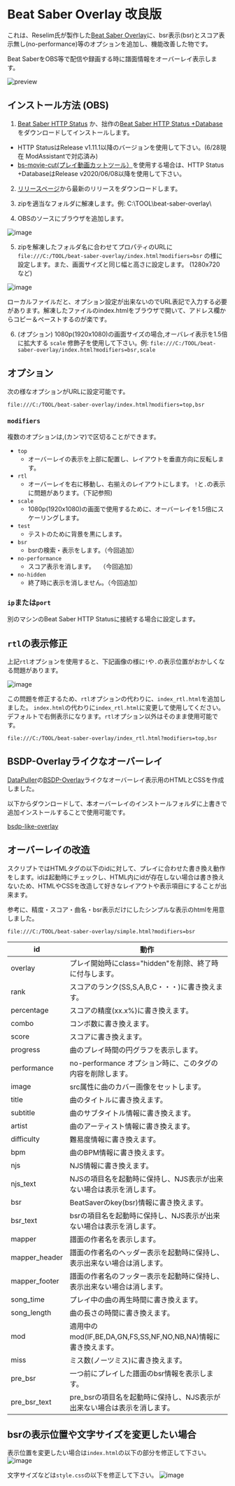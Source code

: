 # Beat Saber Overlay 改良版

これは、Reselim氏が製作した[Beat Saber Overlay](https://github.com/Reselim/beat-saber-overlay)に、bsr表示(bsr)とスコア表示無し(no-performance)等のオプションを追加し、機能改善した物です。

Beat SaberをOBS等で配信や録画する時に譜面情報をオーバーレイ表示します。

![preview](https://rynan4818.github.io/beatsaber-overlay-bsr-image.png)

## インストール方法 (OBS)

1. [Beat Saber HTTP Status](https://github.com/opl-/beatsaber-http-status) か、拙作の[Beat Saber HTTP Status +Database](https://github.com/rynan4818/beatsaber-http-status-db)をダウンロードしてインストールします。

- HTTP StatusはRelease v1.11.1以降のバージョンを使用して下さい。(6/28現在 ModAssistantで対応済み)
- [bs-movie-cut(プレイ動画カットツール）](https://github.com/rynan4818/bs-movie-cut)を使用する場合は、HTTP Status +DatabaseはRelease v2020/06/08以降を使用して下さい。

2. [リリースページ](https://github.com/rynan4818/beat-saber-overlay/releases)から最新のリリースをダウンロードします。

3. zipを適当なフォルダに解凍します。例: C:\TOOL\beat-saber-overlay\

4. OBSのソースにブラウザを追加します。

![image](https://rynan4818.github.io/beatsaber-overlay-noscore-obs-setting1.png)

5. zipを解凍したフォルダ名に合わせてプロパティのURLに `file:///C:/TOOL/beat-saber-overlay/index.html?modifiers=bsr` の様に設定します。また、画面サイズと同じ幅と高さに設定します。 (1280x720 など)

![image](https://rynan4818.github.io/beatsaber-overlay-bsr-obs-setting.png)

ローカルファイルだと、オプション設定が出来ないのでURL表記で入力する必要があります。解凍したファイルのindex.htmlをブラウザで開いて、アドレス欄からコピー＆ペーストするのが楽です。

6. (オプション) 1080p(1920x1080)の画面サイズの場合,オーバレイ表示を1.5倍に拡大する `scale` 修飾子を使用して下さい。例: `file:///C:/TOOL/beat-saber-overlay/index.html?modifiers=bsr,scale`

## オプション

次の様なオプションがURLに設定可能です。

```
file:///C:/TOOL/beat-saber-overlay/index.html?modifiers=top,bsr
```

### `modifiers`

複数のオプションは,(カンマ)で区切ることができます。

- `top`
	* オーバーレイの表示を上部に配置し、レイアウトを垂直方向に反転します。
- `rtl`
	* オーバーレイを右に移動し、右揃えのレイアウトにします。	`!`と`.`の表示に問題があります。（下記参照)
- `scale`
	* 1080p(1920x1080)の画面で使用するために、オーバーレイを1.5倍にスケーリングします。
- `test`
	* テストのために背景を黒にします。
- `bsr`
	* bsrの検索・表示をします。（今回追加）
- `no-performance`
	* スコア表示を消します。　 （今回追加）
- `no-hidden`
	* 終了時に表示を消しません。（今回追加）

### `ip`または`port`

別のマシンのBeat Saber HTTP Statusに接続する場合に設定します。

## `rtl`の表示修正

上記`rtl`オプションを使用すると、下記画像の様に`!`や`.`の表示位置がおかしくなる問題があります。

![image](https://github.com/rynan4818/rynan4818.github.io/blob/master/beatsaber-overlay-rtl2.png?raw=true)

この問題を修正するため、`rtl`オプションの代わりに、`index_rtl.html`を追加しました。
`index.html`の代わりに`index_rtl.html`に変更して使用してください。
デフォルトで右側表示になります。`rtl`オプション以外はそのまま使用可能です。

```
file:///C:/TOOL/beat-saber-overlay/index_rtl.html?modifiers=top,bsr
```
## BSDP-Overlayライクなオーバーレイ
[DataPuller](https://github.com/kOFReadie/BSDataPuller)の[BSDP-Overlay](https://github.com/kOFReadie/BSDP-Overlay)ライクなオーバーレイ表示用のHTMLとCSSを作成しました。

以下からダウンロードして、本オーバーレイのインストールフォルダに上書きで追加インストールすることで使用可能です。

[bsdp-like-overlay](https://github.com/rynan4818/bsdp-like-overlay)

## オーバーレイの改造
スクリプトではHTMLタグの以下のidに対して、プレイに合わせた書き換え動作をします。idは起動時にチェックし、HTML内にidが存在しない場合は書き換えないため、HTMLやCSSを改造して好きなレイアウトや表示項目にすることが出来ます。

参考に、精度・スコア・曲名・bsr表示だけにしたシンプルな表示のhtmlを用意しました。
```
file:///C:/TOOL/beat-saber-overlay/simple.html?modifiers=bsr
```

| id | 動作 |
----|----
| overlay | プレイ開始時にclass="hidden"を削除、終了時に付与します。 |
| rank | スコアのランク(SS,S,A,B,C・・・)に書き換えます。 |
| percentage | スコアの精度(xx.x%)に書き換えます。 |
| combo | コンボ数に書き換えます。 |
| score | スコアに書き換えます。 |
| progress | 曲のプレイ時間の円グラフを表示します。 |
| performance | no-performance オプション時に、このタグの内容を削除します。 |
| image | src属性に曲のカバー画像をセットします。 |
| title | 曲のタイトルに書き換えます。 |
| subtitle | 曲のサブタイトル情報に書き換えます。 |
| artist | 曲のアーティスト情報に書き換えます。 |
| difficulty | 難易度情報に書き換えます。 |
| bpm | 曲のBPM情報に書き換えます。 |
| njs | NJS情報に書き換えます。 |
| njs_text | NJSの項目名を起動時に保持し、NJS表示が出来ない場合は表示を消します。 |
| bsr | BeatSaverのkey(bsr)情報に書き換えます。 |
| bsr_text | bsrの項目名を起動時に保持し、NJS表示が出来ない場合は表示を消します。 |
| mapper | 譜面の作者名を表示します。 |
| mapper_header | 譜面の作者名のヘッダー表示を起動時に保持し、表示出来ない場合は消します。 |
| mapper_footer | 譜面の作者名のフッター表示を起動時に保持し、表示出来ない場合は消します。 |
| song_time | プレイ中の曲の再生時間に書き換えます。 |
| song_length | 曲の長さの時間に書き換えます。 |
| mod | 適用中のmod(IF,BE,DA,GN,FS,SS,NF,NO,NB,NA)情報に書き換えます。 |
| miss | ミス数(ノーツミス)に書き換えます。 |
| pre_bsr | 一つ前にプレイした譜面のbsr情報を表示します。 |
| pre_bsr_text | pre_bsrの項目名を起動時に保持し、NJS表示が出来ない場合は表示を消します。　|

## bsrの表示位置や文字サイズを変更したい場合

表示位置を変更したい場合は`index.html`の以下の部分を修正して下さい。
![image](https://rynan4818.github.io/beatsaber-overlay-index-html.png)

文字サイズなどは`style.css`の以下を修正して下さい。
![image](https://rynan4818.github.io/beatsaber-overlay-css.png)

